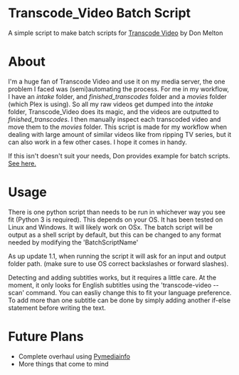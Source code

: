 # Transcode_Video Batch Script
A simple script to make batch scripts for [Transcode Video](https://github.com/donmelton/video_transcoding  "Transcode Video") by Don Melton

# About
I'm a huge fan of Transcode Video and use it on my media server, the one problem I faced was (semi)automating the process. For me in my workflow, I have an *intake* folder, and *finished_transcodes* folder and a *movies* folder (which Plex is using). So all my raw videos get dumped into the *intake* folder, Transcode_Video does its magic, and the videos are outputted to *finished_transcodes*. I then manually inspect each transcoded video and move them to the *movies* folder. This script is made for my workflow when dealing with large amount of similar videos like from ripping TV series, but it can also work in a few other cases. I hope it comes in handy.

If this isn't doesn't suit your needs, Don provides example for batch scripts. [See here.](https://github.com/donmelton/video_transcoding/blob/master/README.md#batch-control-for-transcode-video)

# Usage

There is one python script than needs to be run in whichever way you see fit (Python 3 is required). This depends on your OS. It has been tested on Linux and Windows. It will likely work on OSx.  The batch script will be output as a shell script by default, but this can be changed to any format needed by modifying the 'BatchScriptName'

As up update 1.1, when running the script it will ask for an input and output folder path. (make sure to use OS correct backslashes or forward slashes). 

Detecting and adding subtitles works, but it requires a little care. At the moment, it only looks for English subtitles using the 'transcode-video --scan' command. You can easliy change this to fit your language preference. To add more than one subtitle can be done by simply adding another if-else statement before writing the text. 

# Future Plans

* Complete overhaul using [Pymediainfo](https://github.com/sbraz/pymediainfo)
* More things that come to mind
